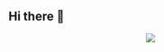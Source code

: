 ## Hi there 👋


<p align="center">
  <img src= "src="https://giphy.com/embed/gQbVzXQQbGO7C""/>
</p>




